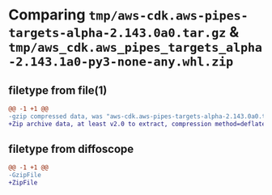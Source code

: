 # Comparing `tmp/aws-cdk.aws-pipes-targets-alpha-2.143.0a0.tar.gz` & `tmp/aws_cdk.aws_pipes_targets_alpha-2.143.1a0-py3-none-any.whl.zip`

## filetype from file(1)

```diff
@@ -1 +1 @@
-gzip compressed data, was "aws-cdk.aws-pipes-targets-alpha-2.143.0a0.tar", last modified: Fri May 24 02:44:47 2024, max compression
+Zip archive data, at least v2.0 to extract, compression method=deflate
```

## filetype from diffoscope

```diff
@@ -1 +1 @@
-GzipFile
+ZipFile
```

